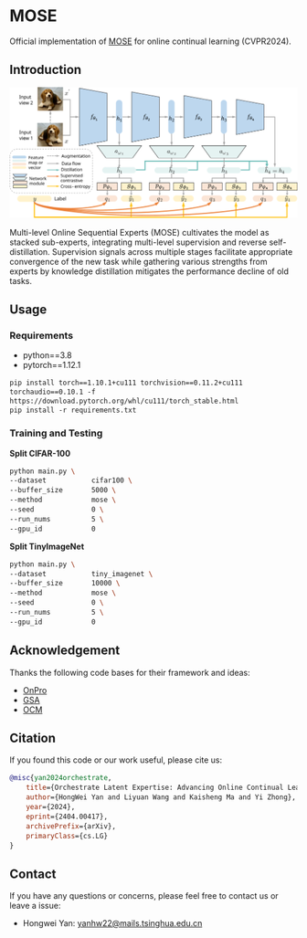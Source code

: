 # MOSE
Official implementation of [MOSE](https://arxiv.org/abs/2404.00417) for online continual learning (CVPR2024).

## Introduction

![MOSE](./assets/mose_v4.svg)

Multi-level Online Sequential Experts (MOSE) cultivates the model as stacked sub-experts, integrating multi-level supervision and reverse self-distillation. Supervision signals across multiple stages facilitate appropriate convergence of the new task while gathering various strengths from experts by knowledge distillation mitigates the performance decline of old tasks.

## Usage
### Requirements
* python==3.8
* pytorch==1.12.1
```
pip install torch==1.10.1+cu111 torchvision==0.11.2+cu111 torchaudio==0.10.1 -f https://download.pytorch.org/whl/cu111/torch_stable.html
pip install -r requirements.txt
```

### Training and Testing
**Split CIFAR-100**

```bash
python main.py \
--dataset           cifar100 \
--buffer_size       5000 \
--method            mose \
--seed              0 \
--run_nums          5 \
--gpu_id            0
```

**Split TinyImageNet**

```bash
python main.py \
--dataset           tiny_imagenet \
--buffer_size       10000 \
--method            mose \
--seed              0 \
--run_nums          5 \
--gpu_id            0
```

## Acknowledgement

Thanks the following code bases for their framework and ideas:
- [OnPro](https://github.com/weilllllls/OnPro)
- [GSA](https://github.com/gydpku/GSA)
- [OCM](https://github.com/gydpku/OCM)

## Citation
If you found this code or our work useful, please cite us:

```bibtex
@misc{yan2024orchestrate,
    title={Orchestrate Latent Expertise: Advancing Online Continual Learning with Multi-Level Supervision and Reverse Self-Distillation}, 
    author={HongWei Yan and Liyuan Wang and Kaisheng Ma and Yi Zhong},
    year={2024},
    eprint={2404.00417},
    archivePrefix={arXiv},
    primaryClass={cs.LG}
}
```

## Contact
If you have any questions or concerns, please feel free to contact us or leave a issue:

- Hongwei Yan: yanhw22@mails.tsinghua.edu.cn